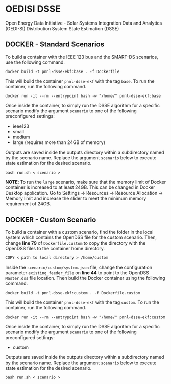 # OEDISI DSSE
Open Energy Data Initiative - Solar Systems Integration Data and Analytics (OEDI-SI) Distribution System State Estimation (DSSE)

## DOCKER - Standard Scenarios
To build a container with the IEEE 123 bus and the SMART-DS scenarios, use the following command. 
```shell
docker build -t pnnl-dsse-ekf:base . -f Dockerfile
```
This will build the container `pnnl-dsse-ekf` with the tag `base`. To run the container, run the following command.
```shell
docker run -it --rm --entrypoint bash -w "/home/" pnnl-dsse-ekf:base
```
Once inside the container, to simply run the DSSE algorithm for a specific scenario modify the argument `scenario` to one of the following preconfigured settings: 
- ieee123 
- small 
- medium 
- large (requires more than 24GB of memory)

Outputs are saved inside the outputs directory within a subdirectory named by the scenario name. Replace the argument `scenario` below to execute state estimation for the desired scenario.
```shell
bash run.sh < scenario >
```
**NOTE**: To run the `large` scenario, make sure that the memory limit of Docker container is increased to at least 24GB. This can be changed in Docker Desktop application. Go to Settings -> Resources -> Resource Allocation -> Memory limit and increase the slider to meet the minimum memory requirement of 24GB. 

## DOCKER - Custom Scenario
To build a container with a custom scenario, find the folder in the local system which contains the OpenDSS file for the custom scenario. Then, change **line 79** of `Dockerfile.custom` to copy the directory with the OpenDSS files to the container home directory.
```shell
COPY < path to local directory > /home/custom
```
Inside the `scenario/custom/system.json` file, change the configuration parameter `existing_feeder_file` on **line 44** to point to the OpenDSS `Master.dss` file location. Then build the Docker container using the following command. 
```shell
docker build -t pnnl-dsse-ekf:custom . -f Dockerfile.custom
```
This will build the container `pnnl-dsse-ekf` with the tag `custom`. To run the container, run the following command.
```shell
docker run -it --rm --entrypoint bash -w "/home/" pnnl-dsse-ekf:custom
```
Once inside the container, to simply run the DSSE algorithm for a specific scenario modify the argument `scenario` to one of the following preconfigured settings: 
- custom

Outputs are saved inside the outputs directory within a subdirectory named by the scenario name. Replace the argument `scenario` below to execute state estimation for the desired scenario.
```shell
bash run.sh < scenario >
```
